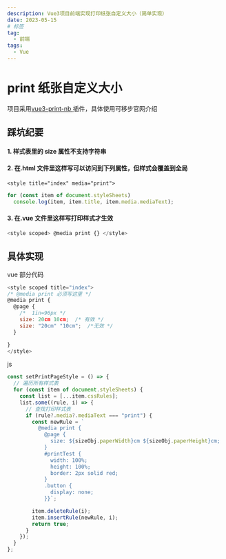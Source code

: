 ```yaml
---
description: Vue3项目前端实现打印纸张自定义大小（简单实现）
date: 2023-05-15
# 标签
tag:
  - 前端
tags:
  - Vue
---
```


# print 纸张自定义大小

项目采用[vue3-print-nb
](https://www.npmjs.com/package/vue3-print-nb)插件，具体使用可移步官网介绍

## 踩坑纪要

#### 1. 样式表里的 size 属性不支持字符串

#### 2. 在.html 文件里这样写可以访问到下列属性，但样式会覆盖到全局

```vue
<style title="index" media="print">
```

```js
for (const item of document.styleSheets)
  console.log(item, item.title, item.media.mediaText);
```

#### 3. 在.vue 文件里这样写打印样式才生效

```js
<style scoped> @media print {} </style>
```

## 具体实现

vue 部分代码

```js
<style scoped title="index">
/* @media print 必须写这里 */
@media print {
  @page {
    /*  1in=96px */
    size: 20cm 10cm;  /* 有效 */
    size: "20cm" "10cm";  /*无效 */
  }

}
</style>
```

js

```js
const setPrintPageStyle = () => {
  // 遍历所有样式表
  for (const item of document.styleSheets) {
    const list = [...item.cssRules];
    list.some((rule, i) => {
      // 查找打印样式表
      if (rule?.media?.mediaText === "print") {
        const newRule = `
          @media print {
            @page { 
              size: ${sizeObj.paperWidth}cm ${sizeObj.paperHeight}cm; 
            }
            #printTest {
              width: 100%;
              height: 100%;
              border: 2px solid red;
            }
            .button {
              display: none;
            }}`;

        item.deleteRule(i);
        item.insertRule(newRule, i);
        return true;
      }
    });
  }
};
```
